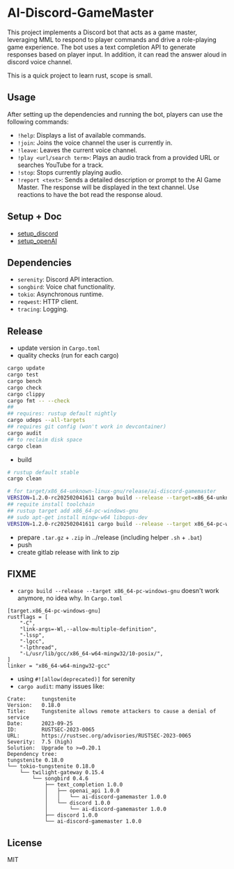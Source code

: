 # AI-Discord-GameMaster

This project implements a Discord bot that acts as a game master, leveraging MML to respond to player commands and drive a role-playing game experience. The bot uses a text completion API to generate responses based on player input. In addition, it can read the answer aloud in discord voice channel.

This is a quick project to learn rust, scope is small.

## Usage

After setting up the dependencies and running the bot, players can use the following commands:

* `!help`: Displays a list of available commands.
* `!join`: Joins the voice channel the user is currently in.
* `!leave`: Leaves the current voice channel.
* `!play <url/search term>`: Plays an audio track from a provided URL or searches YouTube for a track.
* `!stop`: Stops currently playing audio.
* `!report <text>`: Sends a detailed description or prompt to the AI Game Master.  The response will be displayed in the text channel.  Use reactions to have the bot read the response aloud.

## Setup + Doc 

- [setup_discord](docs/setup_discord.md)
- [setup_openAI](docs/setup_openAI.md)

## Dependencies

* `serenity`: Discord API interaction.
* `songbird`: Voice chat functionality.
* `tokio`: Asynchronous runtime.
* `reqwest`: HTTP client.
* `tracing`: Logging.

## Release

- update version in `Cargo.toml`
- quality checks (run for each cargo)
```bash
cargo update
cargo test
cargo bench
cargo check
cargo clippy
cargo fmt -- --check
##
## requires: rustup default nightly 
cargo udeps --all-targets
## requires git config (won't work in devcontainer)
cargo audit
## to reclaim disk space
cargo clean
```
- build
```bash
# rustup default stable 
cargo clean

# for target/x86_64-unknown-linux-gnu/release/ai-discord-gamemaster
VERSION=1.2.0-rc202502041611 cargo build --release --target=x86_64-unknown-linux-gnu
## requite install toolchain
## rustup target add x86_64-pc-windows-gnu
## sudo apt-get install mingw-w64 libopus-dev
VERSION=1.2.0-rc202502041611 cargo build --release --target x86_64-pc-windows-gnu
```
- prepare `.tar.gz` + `.zip` in ../release (including helper `.sh` + `.bat`)
- push
- create gitlab release with link to zip

## FIXME
- `cargo build --release --target x86_64-pc-windows-gnu` doesn't work anymore, no idea why. In `Cargo.toml`
```
[target.x86_64-pc-windows-gnu]
rustflags = [
    "-C",
    "link-args=-Wl,--allow-multiple-definition",
    "-lssp",
    "-lgcc",
    "-lpthread",
    "-L/usr/lib/gcc/x86_64-w64-mingw32/10-posix/",
]
linker = "x86_64-w64-mingw32-gcc"
```
- using `#![allow(deprecated)]` for serenity
- `cargo audit`: many issues like:
```
Crate:     tungstenite
Version:   0.18.0
Title:     Tungstenite allows remote attackers to cause a denial of service
Date:      2023-09-25
ID:        RUSTSEC-2023-0065
URL:       https://rustsec.org/advisories/RUSTSEC-2023-0065
Severity:  7.5 (high)
Solution:  Upgrade to >=0.20.1
Dependency tree:
tungstenite 0.18.0
└── tokio-tungstenite 0.18.0
    └── twilight-gateway 0.15.4
        └── songbird 0.4.6
            ├── text_completion 1.0.0
            │   ├── openai_api 1.0.0
            │   │   └── ai-discord-gamemaster 1.0.0
            │   └── discord 1.0.0
            │       └── ai-discord-gamemaster 1.0.0
            ├── discord 1.0.0
            └── ai-discord-gamemaster 1.0.0
```

## License

MIT
